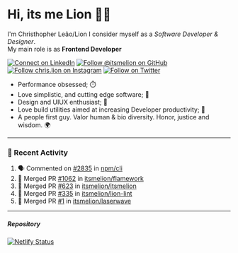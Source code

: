 # Hi, its me Lion 👋🦁

I'm Christhopher Leão/Lion
I consider myself as a _Software Developer & Designer_.<br/>My main role is as <b>Frontend Developer</b>
<br />

[![Connect on LinkedIn](https://img.shields.io/badge/--linkedin?label=LinkedIn&logo=LinkedIn&style=social)](https://www.linkedin.com/in/chrislion)
[![Follow @itsmelion on GitHub](https://img.shields.io/github/followers/itsmelion?label=follow%20%40itsmeLion&style=social)](https://github.com/itsmelion)
[![Follow chris.lion on Instagram](https://img.shields.io/badge/--instagram?label=@chris.lion&logo=Instagram&style=social)](https://instagram.com/chris.lion)
[![Follow on Twitter](https://img.shields.io/badge/--twitter?label=@ChrisLion_me&logo=Twitter&style=social)](https://twitter.com/chrislion_me)

- Performance obsessed; ⏱️
- Love simplistic, and cutting edge software; 📆
- Design and UIUX enthusiast; 🎨
- Love build utilities aimed at increasing Developer productivity; 🧰
- A people first guy. Valor human & bio diversity. Honor, justice and wisdom. 🌍

---
### 📰 Recent Activity

<!--START_SECTION:activity-->
1. 🗣 Commented on [#2835](https://github.com/npm/cli/issues/2835) in [npm/cli](https://github.com/npm/cli)
2. 🎉 Merged PR [#1062](https://github.com/itsmelion/flamework/pull/1062) in [itsmelion/flamework](https://github.com/itsmelion/flamework)
3. 🎉 Merged PR [#623](https://github.com/itsmelion/itsmelion/pull/623) in [itsmelion/itsmelion](https://github.com/itsmelion/itsmelion)
4. 🎉 Merged PR [#335](https://github.com/itsmelion/lion-lint/pull/335) in [itsmelion/lion-lint](https://github.com/itsmelion/lion-lint)
5. 🎉 Merged PR [#1](https://github.com/itsmelion/laserwave/pull/1) in [itsmelion/laserwave](https://github.com/itsmelion/laserwave)
<!--END_SECTION:activity-->

___

##### Repository
[![Netlify Status](https://api.netlify.com/api/v1/badges/9e2e6136-1ab9-42fc-8d4e-188512d5d841/deploy-status)](https://app.netlify.com/sites/lion-portfolio/deploys)
